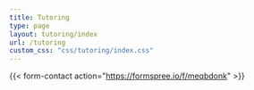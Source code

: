 ```yaml
---
title: Tutoring
type: page
layout: tutoring/index
url: /tutoring
custom_css: "css/tutoring/index.css"
---
```


{{< form-contact action="https://formspree.io/f/meqbdonk"  >}}
